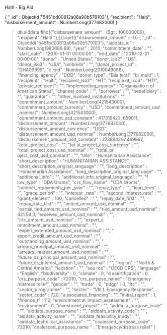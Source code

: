 Haiti - Big Aid

{ "_id" : ObjectId("5451bd00812a06a90b579103"), "recipient" : "Haiti", "disburse
ment_amount" : NumberLong(377682000) }
> db.aiddata.find({"disbursement_amount" : {$gt : 100000000}, "recipient":"Haiti
"},{}).sort({"disbursement_amount" : -1})
{ "_id" : ObjectId("5451bd00812a06a90b579103"), "aiddata_id" : NumberLong(980886
69), "year" : 2010, "commitment_date" : "", "start_date" : "2010-01-01 00:00:00"
, "end_date" : "2010-12-31 00:00:00", "donor" : "United States", "donor_iso2" :
"US", "donor_iso3" : "USA", "umbrella" : "", "donor_project_id" : "DHA09999", "c
rsid" : NumberLong(2010049098), "financing_agency" : "DOD", "donor_type" : "Bila
teral", "bi_multi" : 1, "recipient" : "Haiti", "recipient_iso2" : "HT", "recipie
nt_iso3" : "HTI", "private_recipient" : "", "implementing_agency" : "Organisatio
n of American States", "channel_code" : "", "borrower" : "", "beneficiary" : "",
 "guarantor" : "", "other_involved_institutions" : "", "commitment_amount" : Num
berLong(421543000), "commitment_amount_currency" : "USD", "commitment_amount_usd
_nominal" : NumberLong(421543000), "commitment_amount_usd_constant" : 417315423.
659011, "disbursement_amount" : NumberLong(377682000), "disbursement_amount_curr
ency" : "USD", "disbursement_amount_usd_nominal" : NumberLong(377682000), "disbu
rsement_amount_usd_constant" : 373894297.469967, "total_project_cost" : "", "tot
al_project_cost_currency" : "", "total_project_cost_usd_nominal" : "", "total_pr
oject_cost_usd_constant" : "", "title" : "Humanitarian Assistance", "short_descr
iption" : "HUMANITARIAN ASSISTANCE", "short_description_original_language" : "",
 "long_description" : "Humanitarian Assistance", "long_description_original_lang
uage" : "", "additional_info" : "", "additional_info_original_language" : "", "f
low_type" : "ODA Grants", "crs_flow_name" : "ODA Grants", "number_repayments_per
_year" : "", "repay_type" : "", "loan_term" : "", "grace_period" : "", "interest
_rate" : "", "second_interest_rate" : "", "grant_element" : 100, "cancelled" : "
", "repay_date_first" : "", "repay_date_last" : "", "untied_amount_usd_nominal"
: "", "partial_tied_amount_usd_nominal" : "", "tied_amount_usd_nominal" : 421.54
3, "received_amount_usd_nominal" : "", "irtc_amount_usd_nominal" : "", "expert_c
ommitment_amount_usd_nominal" : "", "expert_extended_amount_usd_nominal" : "", "
export_credit_amount_usd_nominal" : "", "outstanding_amount_usd_nominal" : "", "
arrears_principal_amount_usd_nominal" : "", "arrears_interest_amount_usd_nominal
" : "", "future_ds_principal_amount_usd_nominal" : "", "future_ds_interest_amoun
t_usd_nominal" : "", "region" : "North & Central America", "location" : "", "sou
rce" : "OECD CRS", "language" : "English", "biodiversity" : 0, "climate" : 0, "d
esertification" : 0, "crs_purpose_code" : 72010, "crs_purpose_name" : "Emergency
/distress relief", "gender" : "", "trade" : 0, "pdgg" : 0, "ftc" : "", "sector_p
rogramme" : "", "sector" : "VIII.1. Emergency Response", "sector_code" : 720, "a
ssociated_financing" : "", "initial_report" : 1, "finance_t" : 110, "environment
al_impact_assessment" : "", "environment" : 0, "investment_project" : "", "aidda
ta_purpose_code" : "", "aiddata_purpose_name" : "", "aiddata_activity_code" : ""
, "aiddata_activity_name" : "", "aiddata_feasibility_study" : "", "aiddata_techn
ical_assistance" : "", "coalesced_purpose_code" : 72010, "coalesced_purpose_name
" : "Emergency/distress relief" }
